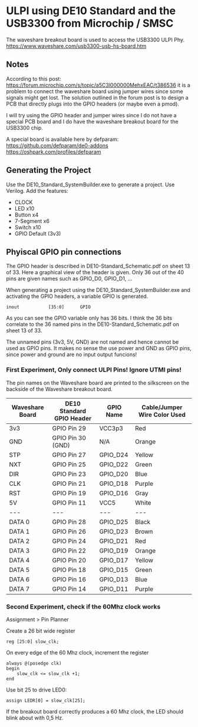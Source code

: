 # ULPI using DE10 Standard and the USB3300 from Microchip / SMSC

The waveshare breakout board is used to access the USB3300 ULPI Phy.
https://www.waveshare.com/usb3300-usb-hs-board.htm




## Notes

According to this post: https://forum.microchip.com/s/topic/a5C3l000000MehxEAC/t386536
it is a problem to connect the waveshare board using jumper wires since some signals 
might get lost. The solution outlined in the forum post is to design a PCB that directly
plugs into the GPIO headers (or maybe even a pmod).

I will try using the GPIO header and jumper wires since I do not have a special PCB board
and I do have the waveshare breakout board for the USB3300 chip.

A special board is available here by defparam:
https://github.com/defparam/de0-addons
https://oshpark.com/profiles/defparam





## Generating the Project

Use the DE10_Standard_SystemBuilder.exe to generate a project.
Use Verilog.
Add the features:

 - CLOCK
 - LED x10
 - Button x4
 - 7-Segment x6
 - Switch x10
 - GPIO Default (3v3)
 
 
 

## Phyiscal GPIO pin connections

The GPIO header is described in DE10-Standard_Schematic.pdf on sheet 13 of 33.
Here a graphical view of the header is given.
Only 36 out of the 40 pins are given names such as GPIO_D0, GPIO_D1, ...

When generating a project using the DE10_Standard_SystemBuilder.exe and activating
the GPIO headers, a variable GPIO is generated.

```
inout           [35:0]      GPIO
```

As you can see the GPIO variable only has 36 bits. I think the 36 bits correlate
to the 36 named pins in the DE10-Standard_Schematic.pdf on sheet 13 of 33.

The unnamed pins (3v3, 5V, GND) are not named and hence cannot be used as GPIO
pins. It makes no sense the use power and GND as GPIO pins, since power and ground
are no input output funcions!

### First Experiment, Only connect ULPI Pins! Ignore UTMI pins!

The pin names on the Waveshare board are printed to the silkscreen
on the backside of the Waveshare breakout board.

| Waveshare Board | DE10 Standard GPIO Header | GPIO Name | Cable/Jumper Wire Color Used |
| ---             | ---                       | ---       | ---                          |
| 3v3             | GPIO Pin 29               | VCC3p3    | Red                          |
| GND             | GPIO Pin 30 (GND)         | N/A       | Orange                       |
| STP             | GPIO Pin 27               | GPIO_D24  | Yellow                       |
| NXT             | GPIO Pin 25               | GPIO_D22  | Green                        |
| DIR             | GPIO Pin 23               | GPIO_D20  | Blue                         |
| CLK             | GPIO Pin 21               | GPIO_D18  | Purple                       |
| RST             | GPIO Pin 19               | GPIO_D16  | Gray                         |
| 5V              | GPIO Pin 11               | VCC5      | White                        |
| ---             | ---                       | ---       | ---                          |
| DATA 0          | GPIO Pin 28               | GPIO_D25  | Black                        |
| DATA 1          | GPIO Pin 26               | GPIO_D23  | Brown                        |
| DATA 2          | GPIO Pin 24               | GPIO_D21  | Red                          |
| DATA 3          | GPIO Pin 22               | GPIO_D19  | Orange                       |
| DATA 4          | GPIO Pin 20               | GPIO_D17  | Yellow                       |
| DATA 5          | GPIO Pin 18               | GPIO_D15  | Green                        |
| DATA 6          | GPIO Pin 16               | GPIO_D13  | Blue                         |
| DATA 7          | GPIO Pin 14               | GPIO_D11  | Purple                       |



### Second Experiment, check if the 60Mhz clock works

Assignment > Pin Planner



Create a 26 bit wide register

```
reg [25:0] slow_clk;
```

On every edge of the 60 Mhz clock, increment the register

```
always @(posedge clk)
begin
    slow_clk <= slow_clk +1;
end
```

Use bit 25 to drive LED0:

```
assign LEDR[0] = slow_clk[25];
```

If the breakout board correctly produces a 60 Mhz clock, the LED should
blink about with 0,5 Hz.





